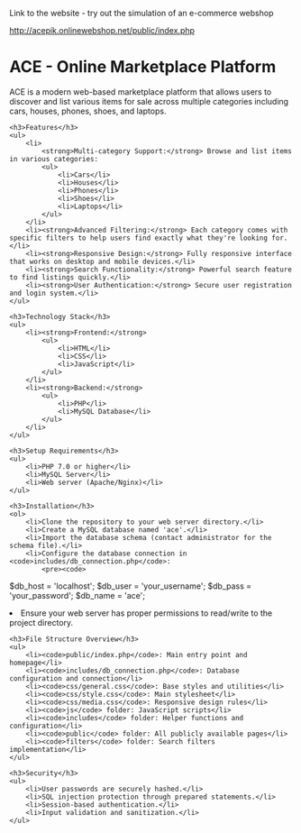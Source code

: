 Link to the website - try out the simulation of an e-commerce webshop

http://acepik.onlinewebshop.net/public/index.php


<!DOCTYPE html>
<html lang="en">
<head>
    <meta charset="UTF-8">
    <meta name="viewport" content="width=device-width, initial-scale=1.0">
    <title>ACE - Online Marketplace Platform</title>
</head>
<body>
    <h1>ACE - Online Marketplace Platform</h1>
    <p>ACE is a modern web-based marketplace platform that allows users to discover and list various items for sale across multiple categories including cars, houses, phones, shoes, and laptops.</p>

    <h3>Features</h3>
    <ul>
        <li>
            <strong>Multi-category Support:</strong> Browse and list items in various categories:
            <ul>
                <li>Cars</li>
                <li>Houses</li>
                <li>Phones</li>
                <li>Shoes</li>
                <li>Laptops</li>
            </ul>
        </li>
        <li><strong>Advanced Filtering:</strong> Each category comes with specific filters to help users find exactly what they're looking for.</li>
        <li><strong>Responsive Design:</strong> Fully responsive interface that works on desktop and mobile devices.</li>
        <li><strong>Search Functionality:</strong> Powerful search feature to find listings quickly.</li>
        <li><strong>User Authentication:</strong> Secure user registration and login system.</li>
    </ul>

    <h3>Technology Stack</h3>
    <ul>
        <li><strong>Frontend:</strong>
            <ul>
                <li>HTML</li>
                <li>CSS</li>
                <li>JavaScript</li>
            </ul>
        </li>
        <li><strong>Backend:</strong>
            <ul>
                <li>PHP</li>
                <li>MySQL Database</li>
            </ul>
        </li>
    </ul>

    <h3>Setup Requirements</h3>
    <ul>
        <li>PHP 7.0 or higher</li>
        <li>MySQL Server</li>
        <li>Web server (Apache/Nginx)</li>
    </ul>

    <h3>Installation</h3>
    <ol>
        <li>Clone the repository to your web server directory.</li>
        <li>Create a MySQL database named 'ace'.</li>
        <li>Import the database schema (contact administrator for the schema file).</li>
        <li>Configure the database connection in <code>includes/db_connection.php</code>:
            <pre><code>
$db_host = 'localhost';
$db_user = 'your_username';
$db_pass = 'your_password';
$db_name = 'ace';
            </code></pre>
        </li>
        <li>Ensure your web server has proper permissions to read/write to the project directory.</li>
    </ol>

    <h3>File Structure Overview</h3>
    <ul>
        <li><code>public/index.php</code>: Main entry point and homepage</li>
        <li><code>includes/db_connection.php</code>: Database configuration and connection</li>
        <li><code>css/general.css</code>: Base styles and utilities</li>
        <li><code>css/style.css</code>: Main stylesheet</li>
        <li><code>css/media.css</code>: Responsive design rules</li>
        <li><code>js</code> folder: JavaScript scripts</li>
        <li><code>includes</code> folder: Helper functions and configuration</li>
        <li><code>public</code> folder: All publicly available pages</li>
        <li><code>filters</code> folder: Search filters implementation</li>
    </ul>

    <h3>Security</h3>
    <ul>
        <li>User passwords are securely hashed.</li>
        <li>SQL injection protection through prepared statements.</li>
        <li>Session-based authentication.</li>
        <li>Input validation and sanitization.</li>
    </ul>
</body>
</html>
